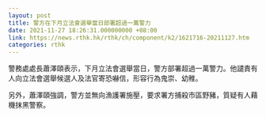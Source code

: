 ```yaml
---
layout: post
title: 警方在下月立法會選舉當日部署超過一萬警力　
date: 2021-11-27 18:26:31.000000000 +08:00
link: https://news.rthk.hk/rthk/ch/component/k2/1621716-20211127.htm
categories: rthk
---
```


警務處處長蕭澤頤表示，下月立法會選舉當日，警方部署超過一萬警力。他譴責有人向立法會選舉候選人及法官寄恐嚇信，形容行為鬼崇、幼稚。

另外，蕭澤頤強調，警方並無向漁護署施壓，要求署方捕殺市區野豬，質疑有人藉機抹黑警察。
